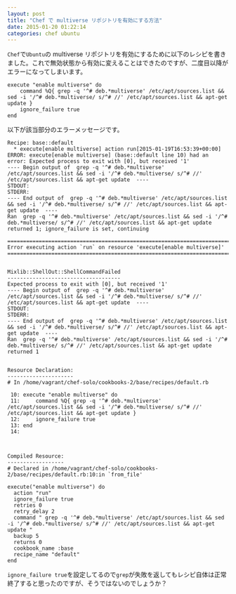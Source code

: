 ```yaml
---
layout: post
title: "Chef で multiverse リポジトリを有効にする方法"
date: 2015-01-20 01:22:14
categories: chef ubuntu
---
```

<p><code>Chef</code>で<code>Ubuntu</code>の multiverse リポジトリを有効にするために以下のレシピを書きました。これで無効状態から有効に変えることはできたのですが、二度目以降がエラーになってしまいます。</p>

<pre><code>execute "enable multiverse" do
    command %Q{ grep -q '^# deb.*multiverse' /etc/apt/sources.list &amp;&amp; sed -i '/^# deb.*multiverse/ s/^# //' /etc/apt/sources.list &amp;&amp; apt-get update }
    ignore_failure true
end
</code></pre>

<p>以下が該当部分のエラーメッセージです。</p>

<pre><code>Recipe: base::default
  * execute[enable multiverse] action run[2015-01-19T16:53:39+00:00] ERROR: execute[enable multiverse] (base::default line 10) had an error: Expected process to exit with [0], but received '1'
---- Begin output of  grep -q '^# deb.*multiverse' /etc/apt/sources.list &amp;&amp; sed -i '/^# deb.*multiverse/ s/^# //' /etc/apt/sources.list &amp;&amp; apt-get update  ----
STDOUT:
STDERR:
---- End output of  grep -q '^# deb.*multiverse' /etc/apt/sources.list &amp;&amp; sed -i '/^# deb.*multiverse/ s/^# //' /etc/apt/sources.list &amp;&amp; apt-get update  ----
Ran  grep -q '^# deb.*multiverse' /etc/apt/sources.list &amp;&amp; sed -i '/^# deb.*multiverse/ s/^# //' /etc/apt/sources.list &amp;&amp; apt-get update  returned 1; ignore_failure is set, continuing

================================================================================
Error executing action `run` on resource 'execute[enable multiverse]'
================================================================================


Mixlib::ShellOut::ShellCommandFailed
------------------------------------
Expected process to exit with [0], but received '1'
---- Begin output of  grep -q '^# deb.*multiverse' /etc/apt/sources.list &amp;&amp; sed -i '/^# deb.*multiverse/ s/^# //' /etc/apt/sources.list &amp;&amp; apt-get update  ----
STDOUT:
STDERR:
---- End output of  grep -q '^# deb.*multiverse' /etc/apt/sources.list &amp;&amp; sed -i '/^# deb.*multiverse/ s/^# //' /etc/apt/sources.list &amp;&amp; apt-get update  ----
Ran  grep -q '^# deb.*multiverse' /etc/apt/sources.list &amp;&amp; sed -i '/^# deb.*multiverse/ s/^# //' /etc/apt/sources.list &amp;&amp; apt-get update  returned 1


Resource Declaration:
---------------------
# In /home/vagrant/chef-solo/cookbooks-2/base/recipes/default.rb

 10: execute "enable multiverse" do
 11:     command %Q{ grep -q '^# deb.*multiverse' /etc/apt/sources.list &amp;&amp; sed -i '/^# deb.*multiverse/ s/^# //' /etc/apt/sources.list &amp;&amp; apt-get update }
 12:     ignore_failure true
 13: end
 14:



Compiled Resource:
------------------
# Declared in /home/vagrant/chef-solo/cookbooks-2/base/recipes/default.rb:10:in `from_file'

execute("enable multiverse") do
  action "run"
  ignore_failure true
  retries 0
  retry_delay 2
  command " grep -q '^# deb.*multiverse' /etc/apt/sources.list &amp;&amp; sed -i '/^# deb.*multiverse/ s/^# //' /etc/apt/sources.list &amp;&amp; apt-get update "
  backup 5
  returns 0
  cookbook_name :base
  recipe_name "default"
end
</code></pre>

<p><code>ignore_failure true</code>を設定してるので<code>grep</code>が失敗を返してもレシピ自体は正常終了すると思ったのですが、そうではないのでしょうか？</p>
